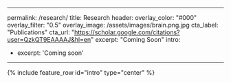  ----
 permalink: /research/
 title: Research
 header:
  overlay_color: "#000"
  overlay_filter: "0.5"
  overlay_image: /assets/images/brain.png.jpg
  cta_label: "Publications"
  cta_url: "https://scholar.google.com/citations?user=QzkQT9EAAAAJ&hl=en"
excerpt: "Coming Soon"
intro: 
  - excerpt: 'Coming soon'
----

  {% include feature_row id="intro" type="center" %}